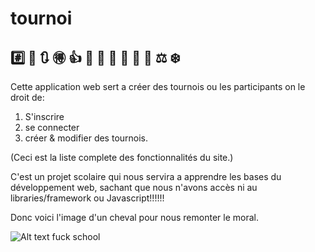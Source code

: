 # tournoi
## #️⃣ 🎠 🔃 🉐 👍 🎎 🐙 👐 🏥 🎋 🔗 ⚖ ❄️

Cette application web sert a créer des tournois ou les participants on le droit de:

1. S'inscrire
2. se connecter
3. créer & modifier des tournois.

 (Ceci est la liste complete des fonctionnalités du site.)

C'est un projet scolaire qui nous servira a apprendre les bases du développement web, sachant que nous n'avons accès ni au libraries/framework ou Javascript!!!!!!

Donc voici l'image d'un cheval pour nous remonter le moral.

![Alt text](https://img.pixers.pics/pho_wat(s3:700/FO/57/67/78/11/700_FO57677811_0a398ba344d8fa53c20ba32a86a5f64f.jpg,700,467,cms:2018/10/5bd1b6b8d04b8_220x50-watermark.png,over,480,417,jpg)/papiers-peints-happy-horse-rouler-dans-l-39-herbe.jpg.jpg)
fuck school
